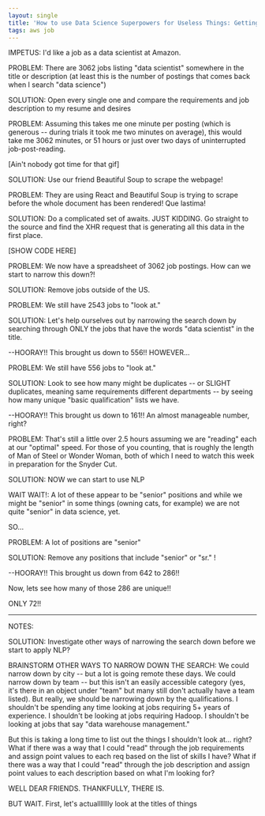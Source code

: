 ```yaml
---
layout: single
title: 'How to use Data Science Superpowers for Useless Things: Getting a Job at Amazon'
tags: aws job
---
```


IMPETUS: I'd like a job as a data scientist at Amazon.

PROBLEM: There are 3062 jobs listing "data scientist" somewhere in the title or description (at least this is the number of postings that comes back when I search "data science")

SOLUTION: Open every single one and compare the requirements and job description to my resume and desires

PROBLEM: Assuming this takes me one minute per posting (which is generous -- during trials it took me two minutes on average), this would take me 3062 minutes, or 51 hours or just over two days of uninterrupted job-post-reading.

[Ain't nobody got time for that gif]

SOLUTION: Use our friend Beautiful Soup to scrape the webpage!

PROBLEM: They are using React and Beautiful Soup is trying to scrape before the whole document has been rendered! Que lastima!

SOLUTION: Do a complicated set of awaits. JUST KIDDING. Go straight to the source and find the XHR request that is generating all this data in the first place.

[SHOW CODE HERE]

PROBLEM: We now have a spreadsheet of 3062 job postings. How can we start to narrow this down?!

SOLUTION: Remove jobs outside of the US.

PROBLEM: We still have 2543 jobs to "look at."

SOLUTION: Let's help ourselves out by narrowing the search down by searching through ONLY the jobs that have the words "data scientist" in the title.

--HOORAY!! This brought us down to 556!! HOWEVER...

PROBLEM: We still have 556 jobs to "look at."

SOLUTION: Look to see how many might be duplicates -- or SLIGHT duplicates, meaning same requirements different departments -- by seeing how many unique "basic qualification" lists we have.

--HOORAY!! This brought us down to 161!! An almost manageable number, right?

PROBLEM: That's still a little over 2.5 hours assuming we are "reading" each at our "optimal" speed. For those of you counting, that is roughly the length of Man of Steel or Wonder Woman, both of which I need to watch this week in preparation for the Snyder Cut.

SOLUTION: NOW we can start to use NLP

WAIT WAIT!: A lot of these appear to be "senior" positions and while we might be "senior" in some things (owning cats, for example) we are not quite "senior" in data science, yet.

SO...

PROBLEM: A lot of positions are "senior"

SOLUTION: Remove any positions that include "senior" or "sr." !

--HOORAY!! This brought us down from 642 to 286!!

Now, lets see how many of those 286 are unique!!

ONLY 72!!

---

NOTES:

SOLUTION: Investigate other ways of narrowing the search down before we start to apply NLP?

BRAINSTORM OTHER WAYS TO NARROW DOWN THE SEARCH: We could narrow down by city -- but a lot is going remote these days. We could narrow down by team -- but this isn't an easily accessible category (yes, it's there in an object under "team" but many still don't actually have a team listed). But really, we should be narrowing down by the qualifications. I shouldn't be spending any time looking at jobs requiring 5+ years of experience. I shouldn't be looking at jobs requiring Hadoop. I shouldn't be looking at jobs that say "data warehouse management."

But this is taking a long time to list out the things I shouldn't look at... right?
What if there was a way that I could "read" through the job requirements and assign point values to each req based on the list of skills I have?
What if there was a way that I could "read" through the job description and assign point values to each description based on what I'm looking for?

WELL DEAR FRIENDS. THANKFULLY, THERE IS.

BUT WAIT. First, let's actuallllllly look at the titles of things
